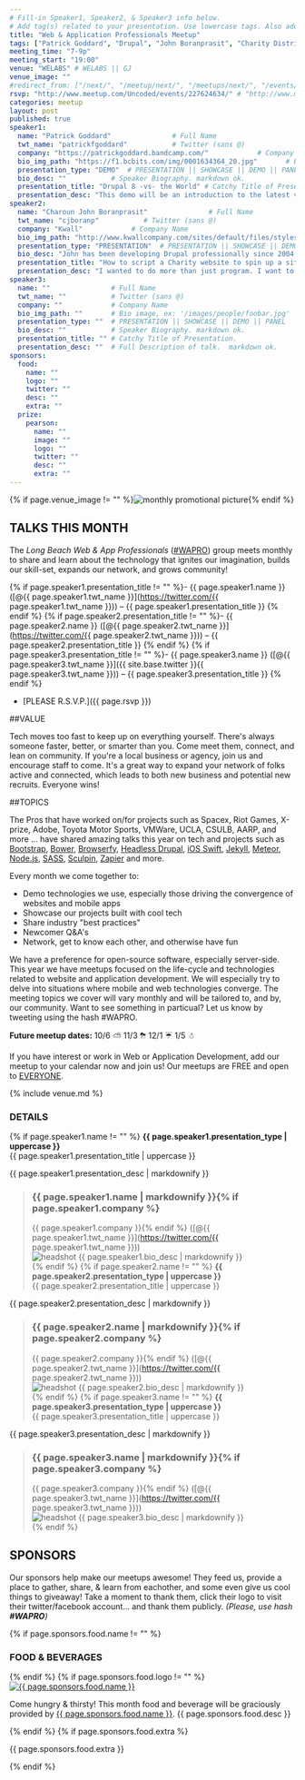 ```yaml
---
# Fill-in Speaker1, Speaker2, & Speaker3 info below.
# Add tag(s) related to your presentation. Use lowercase tags. Also add "Your Name" as a tag.
title: "Web & Application Professionals Meetup"
tags: ["Patrick Goddard", "Drupal", "John Boranprasit", "Charity Distribution"]
meeting_time: "7-9p"
meeting_start: "19:00"
venue: "WELABS" # WELABS || GJ
venue_image: ""
#redirect_from: ["/next/", "/meetup/next/", "/meetups/next/", "/events/next/"]
rsvp: "http://www.meetup.com/Uncoded/events/227624634/" # "http://www.meetup.com/Uncoded/events/225429587/"
categories: meetup
layout: post
published: true
speaker1:
  name: "Patrick Goddard"               # Full Name
  twt_name: "patrickfgoddard"           # Twitter (sans @)
  company: "https://patrickgoddard.bandcamp.com/"            # Company Name
  bio_img_path: "https://f1.bcbits.com/img/0001634364_20.jpg"       # Bio image, ex: '/images/people/foobar.jpg'
  presentation_type: "DEMO"  # PRESENTATION || SHOWCASE || DEMO || PANEL
  bio_desc: ""           # Speaker Biography. markdown ok.
  presentation_title: "Drupal 8 -vs- the World" # Catchy Title of Presentation.
  presentation_desc: "This demo will be an introduction to the latest version of Drupal and a survey of similar tools. We'll look at the features that make Drupal 8 different from all previous versions and contrast these features with similar tools, such as [WordPress](https://wordpress.org/), [Joomla](https://www.joomla.org/), [Jekyll](https://jekyllrb.com/),  [Grav](http://bolt.cm/), [Django](https://www.djangoproject.com/) (reverse alphabetical)."  # Full Description of talk.  markdown ok.
speaker2:
  name: "Charoun John Boranprasit"               # Full Name
  twt_name: "cjboranp"           # Twitter (sans @)
  company: "Kwall"            # Company Name
  bio_img_path: "http://www.kwallcompany.com/sites/default/files/styles/profile_page/public/pictures/picture-155-1447372751.jpg"       # Bio image, ex: '/images/people/foobar.jpg'
  presentation_type: "PRESENTATION"  # PRESENTATION || SHOWCASE || DEMO || PANEL
  bio_desc: "John has been developing Drupal professionally since 2004 specializing in E-commerce customization. He discovered his passion for programming from Seneca College in Toronto, Canada. John believes that programming saves people time and time is a commodity we can never get back."           # Speaker Biography. markdown ok.
  presentation_title: "How to script a Charity website to spin up a site in less than 5 minutes." # Catchy Title of Presentation.
  presentation_desc: "I wanted to do more than just program. I want to help people. My talents are in programming so I tend to get asked to build a site for everyone. Recently I wanted to find more ways to be involved in helping people so I built a platform to pulls in functionality and installs a complete CMS system. This presentation outlines how I did it and how you can do it too."  # Full Description of talk.  markdown ok.
speaker3:
  name: ""               # Full Name
  twt_name: ""           # Twitter (sans @)
  company: ""            # Company Name
  bio_img_path: ""       # Bio image, ex: '/images/people/foobar.jpg'
  presentation_type: ""  # PRESENTATION || SHOWCASE || DEMO || PANEL
  bio_desc: ""           # Speaker Biography. markdown ok.
  presentation_title: "" # Catchy Title of Presentation.
  presentation_desc: ""  # Full Description of talk.  markdown ok.
sponsors:
  food:
    name: ""
    logo: ""
    twitter: ""
    desc: ""
    extra: ""
  prize:
    pearson:
      name: ""
      image: ""
      logo: ""
      twitter: ""
      desc: ""
      extra: ""
---
```


{% if page.venue_image != "" %}<img src="{{ base.url }}{{ page.venue_image }}" alt="monthly promotional picture">{% endif %}

## TALKS THIS MONTH  
The _Long Beach Web & App Professionals_ ([#WAPRO](https://twitter.com/intent/tweet?text=I%27m%20excited%20for%20the%20%23WAPRO%20meetup%20this%20month!%20meetup.com%2Funcoded%2Fevents%2F%20%40uncodedlb%20%23uncoded)) group meets monthly to share and learn about the technology that ignites our imagination, builds our skill-set, expands our network, and grows community!

{% if page.speaker1.presentation_title != ""  %}- {{ page.speaker1.name }} ([@{{ page.speaker1.twt_name }}](https://twitter.com/{{ page.speaker1.twt_name }})) – {{ page.speaker1.presentation_title }}  {% endif %}
{% if page.speaker2.presentation_title != ""  %}- {{ page.speaker2.name }} ([@{{ page.speaker2.twt_name }}](https://twitter.com/{{ page.speaker2.twt_name }})) – {{ page.speaker2.presentation_title }}  {% endif %}
{% if page.speaker3.presentation_title != ""  %}- {{ page.speaker3.name }} ([@{{ page.speaker3.twt_name }}]({{ site.base.twitter }}{{ page.speaker3.twt_name }})) – {{ page.speaker3.presentation_title }}  {% endif %}
- [PLEASE R.S.V.P.]({{ page.rsvp }})

<!--break-->

##VALUE

Tech moves too fast to keep up on everything yourself.  There's always someone faster, better, or smarter than you.  Come meet them, connect, and lean on community.  If you're a local business or agency, join us and encourage staff to come.  It's a great way to expand your network of folks active and connected, which leads to both new business and potential new recruits.  Everyone wins!


##TOPICS

The Pros that have worked on/for projects such as Spacex, Riot Games, X-prize, Adobe, Toyota Motor Sports, VMWare, UCLA, CSULB, AARP, and more ... have shared amazing talks this year on tech and projects such as [Bootstrap](http://getbootstrap.com/), [Bower](http://bower.io), [Browserfy](http://browserify.org/), [Headless Drupal](https://github.com/davidhwang/horseman), [iOS Swift](https://developer.apple.com/swift/), [Jekyll](http://jekyllrb.com), [Meteor](https://www.meteor.com/), [Node.js](https://iojs.org/en/), [SASS](http://sass-lang.com/), [Sculpin](http://sculpin.io), [Zapier](http://zapier.com) and more.

Every month we come together to:

* Demo technologies we use, especially those driving the convergence of websites and mobile apps
* Showcase our projects built with cool tech
* Share industry "best practices"
* Newcomer Q&A's
* Network, get to know each other, and otherwise have fun

We have a preference for open-source software, especially server-side.  This year we have meetups focused on the life-cycle and technologies related to website and application development.  We will especially try to delve into situations where mobile and web technologies converge.  The meeting topics we cover will vary monthly and will be tailored to, and by, our community.  Want to see something in particual?  Let us know by tweeting using the hash #WAPRO.  

**Future meetup dates:**  10/6  ⛅  11/3  ⛈  12/1  ☔  1/5  ☃

If you have interest or work in Web or Application Development, add our meetup to your calendar now and join us! Our meetups are FREE and open to [EVERYONE](https://github.com/uncodedlb/uncoded-policies).


{% include venue.md %}


### DETAILS  
{% if page.speaker1.name != "" %}
**{{ page.speaker1.presentation_type | uppercase }}**  
{{ page.speaker1.presentation_title | uppercase }}  

{{ page.speaker1.presentation_desc | markdownify }}  

> ### {{ page.speaker1.name | markdownify }}{% if page.speaker1.company %}
> {{ page.speaker1.company }}{% endif %}  ([@{{ page.speaker1.twt_name }}](https://twitter.com/{{ page.speaker1.twt_name }}))  
> <img src="{{ site.baseurl }}{{ page.speaker1.bio_img_path }}" alt="headshot" class="headshot">
> {{ page.speaker1.bio_desc | markdownify }}  
{% endif %}
{% if page.speaker2.name != ""  %}
**{{ page.speaker2.presentation_type | uppercase }}**  
{{ page.speaker2.presentation_title | uppercase }}

{{ page.speaker2.presentation_desc | markdownify }}  

> ### {{ page.speaker2.name | markdownify }}{% if page.speaker2.company %}
> {{ page.speaker2.company }}{% endif %}  ([@{{ page.speaker2.twt_name }}](https://twitter.com/{{ page.speaker2.twt_name }}))  
> <img src="{{ site.baseurl }}{{ page.speaker2.bio_img_path }}" alt="headshot" class="headshot">
> {{ page.speaker2.bio_desc | markdownify }}  
{% endif %}
{% if page.speaker3.name != ""  %}
**{{ page.speaker3.presentation_type | uppercase }}**  
{{ page.speaker3.presentation_title | uppercase }}

{{ page.speaker3.presentation_desc | markdownify }}  

> ### {{ page.speaker3.name | markdownify }}{% if page.speaker3.company %}
> {{ page.speaker3.company }}{% endif %}  ([@{{ page.speaker3.twt_name }}](https://twitter.com/{{ page.speaker3.twt_name }}))  
> <img src="{{ site.baseurl }}{{ page.speaker3.bio_img_path }}" alt="headshot" class="headshot">
> {{ page.speaker3.bio_desc | markdownify }}  
{% endif %}



## SPONSORS

Our sponsors help make our meetups awesome! They feed us, provide a place to gather, share, & learn from eachother, and some even give us cool things to giveaway!  Take a moment to thank them, click their logo to visit their twitter/facebook account... and thank them publicly.  *(Please, use hash __#WAPRO__)*

{% if page.sponsors.food.name != "" %}
### FOOD & BEVERAGES
{% endif %}
{% if page.sponsors.food.logo != "" %}<a href="{{ site.base.twitter }}{{ page.sponsors.food.twitter }}" target="_blank"><img class="logo" src='{{ page.sponsors.food.logo }}' alt='{{ page.sponsors.food.name }}'></a>
<p>Come hungry & thirsty! This month food and beverage will be graciously provided by <a href="{{ site.base.twitter }}{{ page.sponsors.food.twitter }}" target="_blank">{{ page.sponsors.food.name }}</a>.  {{ page.sponsors.food.desc }}</p>{% endif %}
{% if page.sponsors.food.extra %}<p>{{ page.sponsors.food.extra }}</p>{% endif %}
